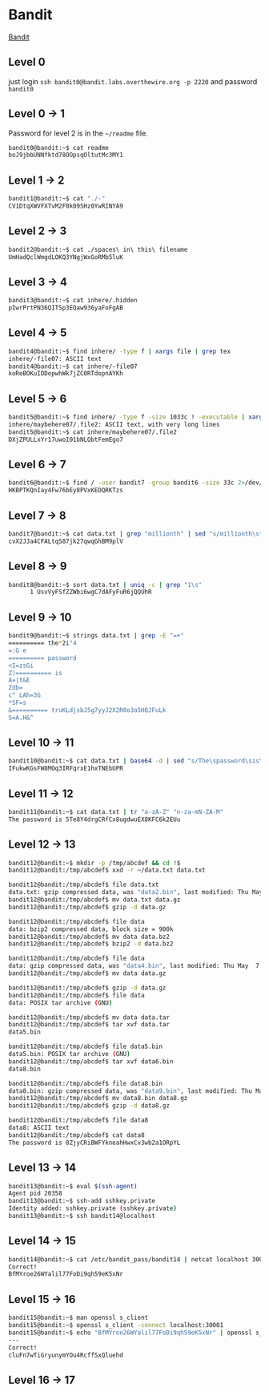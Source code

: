 # Bandit

[Bandit](https://overthewire.org/wargames/bandit/)

## Level 0

just login `ssh bandit0@bandit.labs.overthewire.org -p 2220` and password `bandit0`

## Level 0 -> 1

Password for level 2 is in the `~/readme` file.

```bash
bandit0@bandit:~$ cat readme
boJ9jbbUNNfktd78OOpsqOltutMc3MY1
```

## Level 1 -> 2

```bash
bandit1@bandit:~$ cat "./-"
CV1DtqXWVFXTvM2F0k09SHz0YwRINYA9
```

## Level 2 -> 3

```bash
bandit2@bandit:~$ cat ./spaces\ in\ this\ filename
UmHadQclWmgdLOKQ3YNgjWxGoRMb5luK
```

## Level 3 -> 4

```bash
bandit3@bandit:~$ cat inhere/.hidden
pIwrPrtPN36QITSp3EQaw936yaFoFgAB
```

## Level 4 -> 5

```bash
bandit4@bandit:~$ find inhere/ -type f | xargs file | grep tex
inhere/-file07: ASCII text
bandit4@bandit:~$ cat inhere/-file07
koReBOKuIDDepwhWk7jZC0RTdopnAYKh
```

## Level 5 -> 6

```bash
bandit5@bandit:~$ find inhere/ -type f -size 1033c ! -executable | xargs file | grep text 
inhere/maybehere07/.file2: ASCII text, with very long lines
bandit5@bandit:~$ cat inhere/maybehere07/.file2
DXjZPULLxYr17uwoI01bNLQbtFemEgo7
```

## Level 6 -> 7

```bash
bandit6@bandit:~$ find / -user bandit7 -group bandit6 -size 33c 2>/dev/null | xargs cat
HKBPTKQnIay4Fw76bEy8PVxKEDQRKTzs
```

## Level 7 -> 8

```bash
bandit7@bandit:~$ cat data.txt | grep "millionth" | sed "s/millionth\s*//g"
cvX2JJa4CFALtqS87jk27qwqGhBM9plV
```

## Level 8 -> 9

```bash
bandit8@bandit:~$ sort data.txt | uniq -c | grep "1\s"
      1 UsvVyFSfZZWbi6wgC7dAFyFuR6jQQUhR
```

## Level 9 -> 10

```bash
bandit9@bandit:~$ strings data.txt | grep -E "=+"
========== the*2i"4
=:G e
========== password
<I=zsGi
Z)========== is
A=|t&E
Zdb=
c^ LAh=3G
*SF=s
&========== truKLdjsbJ5g7yyJ2X2R0o3a5HQJFuLk
S=A.H&^
```

## Level 10 -> 11

```bash
bandit10@bandit:~$ cat data.txt | base64 -d | sed "s/The\spassword\sis\s\(.*\)/\1/g"
IFukwKGsFW8MOq3IRFqrxE1hxTNEbUPR
```

## Level 11 -> 12

```bash
bandit11@bandit:~$ cat data.txt | tr "a-zA-Z" "n-za-mN-ZA-M"
The password is 5Te8Y4drgCRfCx8ugdwuEX8KFC6k2EUu
```

## Level 12 -> 13

```bash
bandit12@bandit:~$ mkdir -p /tmp/abcdef && cd !$
bandit12@bandit:/tmp/abcdef$ xxd -r ~/data.txt data.txt

bandit12@bandit:/tmp/abcdef$ file data.txt
data.txt: gzip compressed data, was "data2.bin", last modified: Thu May  7 18:14:30 2020, max compression, from Unix
bandit12@bandit:/tmp/abcdef$ mv data.txt data.gz
bandit12@bandit:/tmp/abcdef$ gzip -d data.gz

bandit12@bandit:/tmp/abcdef$ file data
data: bzip2 compressed data, block size = 900k
bandit12@bandit:/tmp/abcdef$ mv data data.bz2
bandit12@bandit:/tmp/abcdef$ bzip2 -d data.bz2

bandit12@bandit:/tmp/abcdef$ file data
data: gzip compressed data, was "data4.bin", last modified: Thu May  7 18:14:30 2020, max compression, from Unix
bandit12@bandit:/tmp/abcdef$ mv data data.gz

bandit12@bandit:/tmp/abcdef$ gzip -d data.gz
bandit12@bandit:/tmp/abcdef$ file data
data: POSIX tar archive (GNU)

bandit12@bandit:/tmp/abcdef$ mv data data.tar
bandit12@bandit:/tmp/abcdef$ tar xvf data.tar
data5.bin

bandit12@bandit:/tmp/abcdef$ file data5.bin
data5.bin: POSIX tar archive (GNU)
bandit12@bandit:/tmp/abcdef$ tar xvf data6.bin
data8.bin

bandit12@bandit:/tmp/abcdef$ file data8.bin
data8.bin: gzip compressed data, was "data9.bin", last modified: Thu May  7 18:14:30 2020, max compression, from Unix
bandit12@bandit:/tmp/abcdef$ mv data8.bin data8.gz
bandit12@bandit:/tmp/abcdef$ gzip -d data8.gz

bandit12@bandit:/tmp/abcdef$ file data8
data8: ASCII text
bandit12@bandit:/tmp/abcdef$ cat data8
The password is 8ZjyCRiBWFYkneahHwxCv3wb2a1ORpYL
```

## Level 13 -> 14

```bash
bandit13@bandit:~$ eval $(ssh-agent)
Agent pid 20358
bandit13@bandit:~$ ssh-add sshkey.private
Identity added: sshkey.private (sshkey.private)
bandit13@bandit:~$ ssh bandit14@localhost
```

## Level 14 -> 15

```bash
bandit14@bandit:~$ cat /etc/bandit_pass/bandit14 | netcat localhost 30000
Correct!
BfMYroe26WYalil77FoDi9qh59eK5xNr
```

## Level 15 -> 16

```bash
bandit15@bandit:~$ man openssl s_client
bandit15@bandit:~$ openssl s_client -connect localhost:30001
bandit15@bandit:~$ echo "BfMYroe26WYalil77FoDi9qh59eK5xNr" | openssl s_client -connect localhost:30001a -ign_eof
---
Correct!
cluFn7wTiGryunymYOu4RcffSxQluehd
```

## Level 16 -> 17

```bash

```